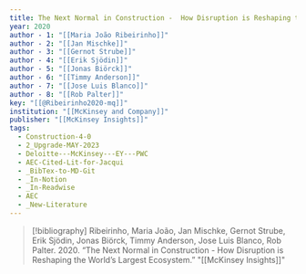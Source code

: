 ```yaml
---
title: The Next Normal in Construction -  How Disruption is Reshaping the World’s Largest Ecosystem
year: 2020
author - 1: "[[Maria João Ribeirinho]]"
author - 2: "[[Jan Mischke]]"
author - 3: "[[Gernot Strube]]"
author - 4: "[[Erik Sjödin]]"
author - 5: "[[Jonas Biörck]]"
author - 6: "[[Timmy Anderson]]"
author - 7: "[[Jose Luis Blanco]]"
author - 8: "[[Rob Palter]]"
key: "[[@Ribeirinho2020-mq]]"
institution: "[[McKinsey and Company]]"
publisher: "[[McKinsey Insights]]"
tags:
  - Construction-4-0
  - 2_Upgrade-MAY-2023
  - Deloitte---McKinsey---EY---PWC
  - AEC-Cited-Lit-for-Jacqui
  - _BibTex-to-MD-Git
  - _In-Notion
  - _In-Readwise
  - AEC
  - _New-Literature
---
```


> [!bibliography]
> Ribeirinho, Maria João, Jan Mischke, Gernot Strube, Erik Sjödin, Jonas Biörck, Timmy Anderson, Jose Luis Blanco, Rob Palter. 2020. “The Next Normal in Construction -  How Disruption is Reshaping the World’s Largest Ecosystem.” "[[McKinsey Insights]]"